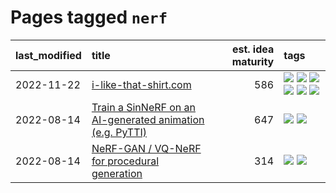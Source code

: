 # Pages tagged `nerf`

|last_modified|title|est. idea maturity|tags
|:---|:---|---:|:---|
|2022-11-22|[i-like-that-shirt.com](../ilikethatshirt.com.md)|586|[![](https://img.shields.io/badge/tag-accessibility-427cd)](../tags/accessibility.md) [![](https://img.shields.io/badge/tag-alignment-062ab)](../tags/alignment.md) [![](https://img.shields.io/badge/tag-nerf-6685b7)](../tags/nerf.md) [![](https://img.shields.io/badge/tag-publicgood-1d5152)](../tags/publicgood.md) [![](https://img.shields.io/badge/tag-stability-c6d429)](../tags/stability.md) [![](https://img.shields.io/badge/tag-tooling-4e6ea)](../tags/tooling.md)|
|2022-08-14|[Train a SinNeRF on an AI-generated animation (e.g. PyTTI)](../train_a_SinNeRF_on_a_pytti_animation.md)|647|[![](https://img.shields.io/badge/tag-animation-1433c8)](../tags/animation.md) [![](https://img.shields.io/badge/tag-nerf-6685b7)](../tags/nerf.md)|
|2022-08-14|[NeRF-GAN / VQ-NeRF for procedural generation](../nerf-gan.md)|314|[![](https://img.shields.io/badge/tag-animation-1433c8)](../tags/animation.md) [![](https://img.shields.io/badge/tag-nerf-6685b7)](../tags/nerf.md)|